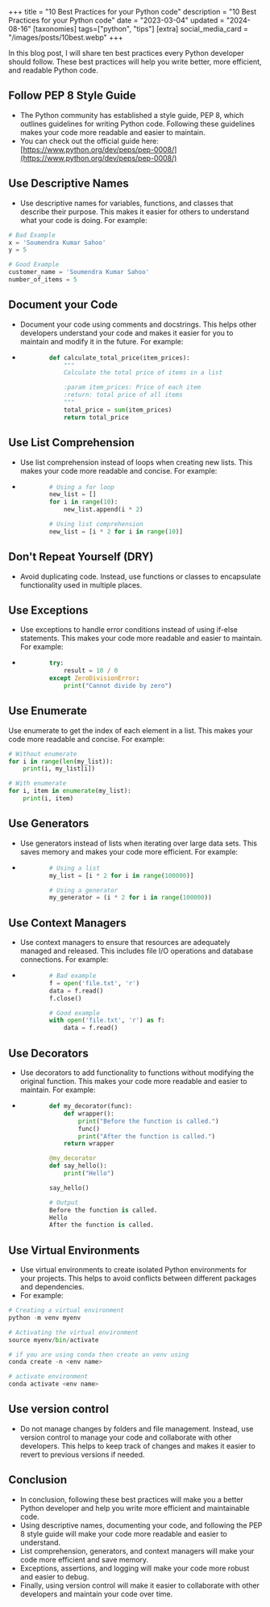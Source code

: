 +++
title = "10 Best Practices for your Python code"
description = "10 Best Practices for your Python code"
date = "2023-03-04"
updated = "2024-08-16"
[taxonomies]
tags=["python", "tips"]
[extra]
social_media_card = "/images/posts/10best.webp"
+++

In this blog post, I will share ten best practices every Python developer should follow. These best practices will help you write better, more efficient, and readable Python code.

## Follow PEP 8 Style Guide

- The Python community has established a style guide, PEP 8, which outlines guidelines for writing Python code. Following these guidelines makes your code more readable and easier to maintain.
- You can check out the official guide here: [https://www.python.org/dev/peps/pep-0008/](https://www.python.org/dev/peps/pep-0008/)

## Use Descriptive Names

- Use descriptive names for variables, functions, and classes that describe their purpose. This makes it easier for others to understand what your code is doing. For example:

```python
# Bad Example
x = 'Soumendra Kumar Sahoo'
y = 5

# Good Example
customer_name = 'Soumendra Kumar Sahoo'
number_of_items = 5
```

## Document your Code

- Document your code using comments and docstrings. This helps other developers understand your code and makes it easier for you to maintain and modify it in the future. For example:
- ```python
          def calculate_total_price(item_prices):
              """
              Calculate the total price of items in a list

              :param item_prices: Price of each item
              :return: total price of all items
              """
              total_price = sum(item_prices)
              return total_price
  ```

## Use List Comprehension

- Use list comprehension instead of loops when creating new lists. This makes your code more readable and concise. For example:
- ```python
          # Using a for loop
          new_list = []
          for i in range(10):
              new_list.append(i * 2)

          # Using list comprehension
          new_list = [i * 2 for i in range(10)]
  ```

## Don't Repeat Yourself (DRY)

- Avoid duplicating code. Instead, use functions or classes to encapsulate functionality used in multiple places.

## Use Exceptions

- Use exceptions to handle error conditions instead of using if-else statements. This makes your code more readable and easier to maintain. For example:
- ```python
          try:
              result = 10 / 0
          except ZeroDivisionError:
              print("Cannot divide by zero")
  ```

## Use Enumerate

Use enumerate to get the index of each element in a list. This makes your code more readable and concise. For example:

```python
# Without enumerate
for i in range(len(my_list)):
    print(i, my_list[i])

# With enumerate
for i, item in enumerate(my_list):
    print(i, item)
```

## Use Generators

- Use generators instead of lists when iterating over large data sets. This saves memory and makes your code more efficient. For example:
- ```python
          # Using a list
          my_list = [i * 2 for i in range(100000)]

          # Using a generator
          my_generator = (i * 2 for i in range(100000))
  ```

## Use Context Managers

- Use context managers to ensure that resources are adequately managed and released. This includes file I/O operations and database connections. For example:
- ```python
          # Bad example
          f = open('file.txt', 'r')
          data = f.read()
          f.close()

          # Good example
          with open('file.txt', 'r') as f:
              data = f.read()
  ```

## Use Decorators

- Use decorators to add functionality to functions without modifying the original function. This makes your code more readable and easier to maintain. For example:
- ```python
          def my_decorator(func):
              def wrapper():
                  print("Before the function is called.")
                  func()
                  print("After the function is called.")
              return wrapper

          @my_decorator
          def say_hello():
              print("Hello")

          say_hello()

          # Output
          Before the function is called.
          Hello
          After the function is called.
  ```

## Use Virtual Environments

- Use virtual environments to create isolated Python environments for your projects. This helps to avoid conflicts between different packages and dependencies.
- For example:

```python
# Creating a virtual environment
python -m venv myenv

# Activating the virtual environment
source myenv/bin/activate

# if you are using conda then create an venv using
conda create -n <env name>

# activate environment
conda activate <env name>
```

## Use version control

- Do not manage changes by folders and file management. Instead, use version control to manage your code and collaborate with other developers. This helps to keep track of changes and makes it easier to revert to previous versions if needed.

## Conclusion

- In conclusion, following these best practices will make you a better Python developer and help you write more efficient and maintainable code.
- Using descriptive names, documenting your code, and following the PEP 8 style guide will make your code more readable and easier to understand.
- List comprehension, generators, and context managers will make your code more efficient and save memory.
- Exceptions, assertions, and logging will make your code more robust and easier to debug.
- Finally, using version control will make it easier to collaborate with other developers and maintain your code over time.
